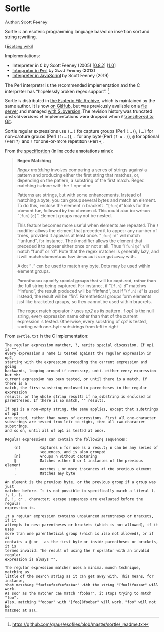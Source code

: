 # Sortle

Author: Scott Feeney

Sortle is an esoteric programming language based on insertion sort and string
rewriting.

[[Esolang wiki](https://esolangs.org/wiki/Sortle)]

Implementations:
- Interpreter in C by Scott Feeney (2005) [[0.8.2](https://github.com/graue/esofiles/blob/master/sortle/impl/sortle-0.8.2.tar.gz)]
  [[1.0](https://github.com/graue/esofiles/blob/master/sortle/impl/sortle-1.0.tar.gz)]
- [Interpreter in Perl](https://github.com/graue/esofiles/blob/master/sortle/impl/sortle.pl)
  by Scott Feeney (2012)
- [Interpreter in JavaScript](https://codeberg.org/graue/sortle-js)
  by Scott Feeney (2019)

The Perl interpreter is the recommended implementation and the C interpreter has
“hopelessly broken regex support”. [^_readme]

Sortle is distributed in [the Esoteric File Archive](https://esolangs.org/wiki/The_Esoteric_File_Archive),
which is maintained by the same author. It is now [on GitHub](https://github.com/graue/esofiles),
but was previously available on a [file server](https://web.archive.org/web/20160826042551/http://esoteric.voxelperfect.net/files/)
and managed [with Subversion](https://esolangs.org/w/index.php?title=The_Esoteric_File_Archive&oldid=35510).
The revision history was truncated and old versions of implementations were
dropped when it [transitioned to Git](https://github.com/graue/esofiles/commit/03eb1ca764e28e9e1f8f2fdce2f96523728f8675).

Sortle regular expressions use `(`…`)` for capture groups (Perl `(`…`)`),
`[`…`]` for non-capture groups (Perl `(?:`…`)`), `.` for any byte (Perl
`(?-u:.)`), `@` for optional (Perl `?`), and `!` for one-or-more repetition
(Perl `+`).

From the [specification](https://github.com/graue/esofiles/blob/master/sortle/doc/sortle.pdf)
(inline code annotations mine):

> **Regex Matching**
>
> *Regex matching* involves comparing a series of strings against a pattern and producing
> either the first string that matches, or, depending on the pattern, a substring of the first
> match. Regex matching is done with the `?` operator.
>
> Patterns are strings, but with some enhancements. Instead of matching a byte, you can
> group several bytes and match an element. To do this, enclose the element in brackets.
> “`[fun]d`” looks for the element fun, followed by the element d. This could also be written
> “`[fun][d]`”. Element groups may not be nested.
>
> This feature becomes more useful when elements are repeated. The `!` modifier allows the
> element that preceded it to appear any number of times, provided it appears at least once.
> “`[fun]!d`” will match “funfund”, for instance. The `@` modifier allows the element that
> preceded it to appear either once or not at all. Thus “`[fun]@d`” will match “fund” or “d”.
> Note that the regex matcher is generally lazy, and it will match elements as few times as
> it can get away with.
>
> A dot “`.`” can be used to match any byte. Dots may be used within element groups.
>
> Parentheses specify special groups that will be captured, rather than the full string being
> captured. For instance, if “`[f.n]!d`” matches “finfund”, the result produced will be
> “finfund”, but if “`(f.n)!d`” is used instead, the result will be “fin”. Parenthetical groups
> form elements just like bracketed groups, so they cannot be used within brackets.
>
> The regex match operator `?` uses *op2* as its pattern. If *op1* is the null string, every
> expression name other than that of the current expression is tested. Otherwise, every
> substring of *op1* is tested, starting with one-byte substrings from left to right.

From `sortle.txt` in the C implementation:

```
The regular expression matcher, ?, merits special discussion. If op1 is "",
every expression's name is tested against the regular expression in op2,
starting with the expression preceding the current expression and going
backwards, looping around if necessary, until either every expression but the
current expression has been tested, or until there is a match. If there is a
match, the first substring enclosed in parentheses in the regular expression
results, or the whole string results if no substring is enclosed in
parentheses. If there is no match, "" results.

If op1 is a non-empty string, the same applies, except that substrings of op1
are tested, rather than names of expressions. First all one-character
substrings are tested from left to right, then all two-character substrings,
and so on, until all of op1 is tested at once.

Regular expressions can contain the following sequences:

    (n)         Captures n for use as a result; n can be any series of
                sequences, and is also grouped
    [n]         Groups n without capturing
    @           Matches either 0 or 1 instances of the previous element
    !           Matches 1 or more instances of the previous element
    .           Matches any byte

An element is the previous byte, or the previous group if a group was just
matched before. It is not possible to specifically match a literal (, ), [, ],
@, !, or . character; escape sequences are evaluated before the regular
expression is.

If a regular expression contains unbalanced parentheses or brackets, if it
attempts to nest parentheses or brackets (which is not allowed), if it uses
more than one parenthetical group (which is also not allowed), or if it
contains a @ or ! as the first byte or inside parentheses or brackets, it is
termed invalid. The result of using the ? operator with an invalid regular
expression is always "".

The regular expression matcher uses a minimal munch technique, matching as
little of the search string as it can get away with. This means, for instance,
that matching "foofoofoofoofoobar" with the string "[foo]!foobar" will work.
As soon as the matcher can match "foobar", it stops trying to match "foo".
Also, matching "foobar" with "[foo]@foobar" will work. "foo" will not be
matched at all.
```

[^_readme]: https://github.com/graue/esofiles/blob/master/sortle/_readme.txt
